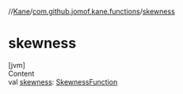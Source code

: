 //[Kane](../index.md)/[com.github.jomof.kane.functions](index.md)/[skewness](skewness.md)



# skewness  
[jvm]  
Content  
val [skewness](skewness.md): [SkewnessFunction](-skewness-function/index.md)  



